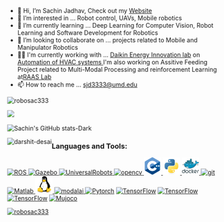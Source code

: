 - 👋 Hi, I’m Sachin Jadhav, Check out my <a href="https://sjd3333.wixsite.com/sachinjadha24">Website</a>
- 👀 I’m interested in ... Robot control, UAVs, Mobile robotics
- 🌱 I’m currently learning ... Deep Learning for Computer Vision, Robot Learning and Software Development for Robotics
- 💞️ I’m looking to collaborate on ... projects related to Mobile and Manipulator Robotics
- 👨‍🔬 I'm currently working with ... <a href="https://ceee.umd.edu/daikinlab">Daikin Energy Innovation lab</a> on <a href = "https://ceee.umd.edu/about/roco">Automation of HVAC systems </a>
     I'm also working on Assitive Feeding Project related to Multi-Modal Processing and reinforcement Learning at<a href = "https://www.umiacs.umd.edu/about-us/news/developing-robotic-system-improve-autonomy-people-mobility-issues">RAAS Lab</a>
- 📫 How to reach me ... sjd3333@umd.edu

<p align="left"> <img src="https://komarev.com/ghpvc/?username=robosac333&label=Profile%20views&color=0e75b6&style=flat" alt="robosac333" /> </p>

<a href="https://www.linkedin.com/in/imsachinjadhav/"><img src="https://img.shields.io/badge/LinkedIn-0077B5?style=for-the-badge&logo=linkedin&logoColor=white"></a>

![Sachin's GitHub stats-Dark](https://github-readme-stats.vercel.app/api?username=robosac333&show_icons=true&theme=radical#gh-dark-mode-only)

<p><img align="left" src="https://github-readme-stats-sigma-five.vercel.app/api/top-langs?username=darshit-desai&show_icons=true&locale=en&layout=compact" alt="darshit-desai" /></p>
<h3 align="left">Languages and Tools:</h3>
<p align="left"> 
<a href="https://www.ros.org/" target="_blank" rel="noreferrer"> <img align="bottom" src="https://upload.wikimedia.org/wikipedia/commons/b/bb/Ros_logo.svg" alt="ROS" width="70" height="40"/> </a> 
<a href="https://gazebosim.org/" target="_blank" rel="noreferrer"> <img align="bottom" src="https://classic.gazebosim.org/assets/logos/gazebo_vert_pos-faad8cc37ab336f850e549077ef5831e5098034532113b06328dfd70355fb8f7.svg" alt="Gazebo" width="60" height="50"/> </a> 
<a href="https://www.universal-robots.com/" target="_blank" rel="noreferrer"> <img src="https://makkacorp-tec.com/wp-content/uploads/2022/06/Universal-Robots.jpg" alt="UniversalRobots" width="40" height="40"/> </a> 
<a href="https://opencv.org/" target="_blank" rel="noreferrer"> <img src="https://www.vectorlogo.zone/logos/opencv/opencv-icon.svg" alt="opencv" width="40" height="40"/> </a>
<a href="https://www.w3schools.com/cpp/" target="_blank" rel="noreferrer"> <img src="https://raw.githubusercontent.com/devicons/devicon/master/icons/cplusplus/cplusplus-original.svg" alt="cplusplus" width="40" height="40"/> </a> 
<a href="https://www.python.org" target="_blank" rel="noreferrer"> <img src="https://raw.githubusercontent.com/devicons/devicon/master/icons/python/python-original.svg" alt="python" width="40" height="40"/> </a>
<a href="https://www.docker.com/" target="_blank" rel="noreferrer"> <img src="https://raw.githubusercontent.com/devicons/devicon/master/icons/docker/docker-original-wordmark.svg" alt="docker" width="40" height="40"/> </a>
<a href="https://git-scm.com/" target="_blank" rel="noreferrer"> <img src="https://www.vectorlogo.zone/logos/git-scm/git-scm-icon.svg" alt="git" width="40" height="40"/> </a> 
<a href="https://www.mathworks.com/products/matlab.html" target="_blank" rel="noreferrer"> <img src="https://upload.wikimedia.org/wikipedia/commons/thumb/2/21/Matlab_Logo.png/667px-Matlab_Logo.png" alt="Matlab" width="40" height="40"/> </a> 
<a href="https://www.linux.org/" target="_blank" rel="noreferrer"> <img src="https://raw.githubusercontent.com/devicons/devicon/master/icons/linux/linux-original.svg" alt="linux" width="40" height="40"/> </a>
<a href="https://docs.modalai.com/" target="_blank" rel="noreferrer"><img src="https://cdn.shopify.com/s/files/1/0101/1977/4259/files/ModalAI-logo-narrow-black_200x44.png?v=1613578686"alt="modalai" width="40" height="25"/> </a>
<a href="https://pytorch.org/"target="_blank" rel="noreferrer"><img src="https://upload.wikimedia.org/wikipedia/commons/c/c6/PyTorch_logo_black.svg" alt="Pytorch" width="60" height="40"/></a>
<a href="https://www.tensorflow.org/"target="_blank" rel="noreferer"><img src="https://upload.wikimedia.org/wikipedia/commons/a/ab/TensorFlow_logo.svg" alt="TensorFlow" width="60" height="40"/></a>
<a href="https://robomimic.github.io/docs/introduction/getting_started.html"target="_blank" rel="noreferer"><img src="https://robomimic.github.io/assets/images/gallery_logo.png" alt="TensorFlow" width="60" height="40"/></a>
<a href="https://robosuite.ai/"target="_blank" rel="noreferer"><img src="https://robosuite.ai/assets/images/gallery_logo.jpg" alt="TensorFlow" width="60" height="40"/></a>
<a href="https://mujoco.org/"target="_blank" rel="noreferer"><img src="https://simulately.wiki/assets/images/MuJoCo-aa78ba528220940f0a44794619ab2e24.jpg" alt="Mujoco" width="60" height="40"/></a>



<p align="left"> <a href="https://github.com/ryo-ma/github-profile-trophy"><img src="https://github-profile-trophy.vercel.app/?username=robosac333" alt="robosac333" /></a> </p>

  
  <!---
dmdarrow4597/dmdarrow4597 is a ✨ special ✨ repository because its `README.m![index]
d` (this file) appears on your GitHub profile.
You can click the Preview link to take a look at your changes.
--->
